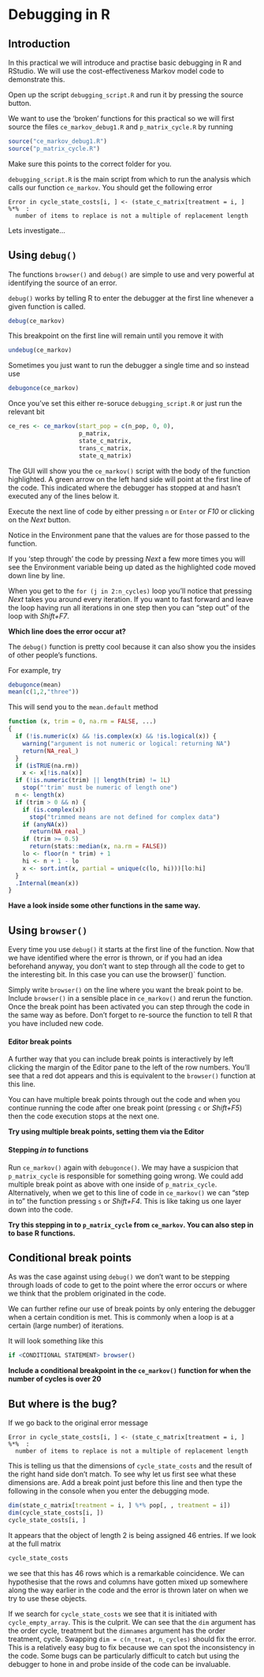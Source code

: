 # Debugging in R

## Introduction

In this practical we will introduce and practise basic debugging in R
and RStudio. We will use the cost-effectiveness Markov model code to
demonstrate this.

Open up the script `debugging_script.R` and run it by pressing the
source button.

We want to use the ‘broken’ functions for this practical so we will
first source the files `ce_markov_debug1.R` and `p_matrix_cycle.R` by
running

``` r
source("ce_markov_debug1.R")
source("p_matrix_cycle.R")
```

Make sure this points to the correct folder for you.

`debugging_script.R` is the main script from which to run the analysis
which calls our function `ce_markov`. You should get the following error

    Error in cycle_state_costs[i, ] <- (state_c_matrix[treatment = i, ] %*%  : 
      number of items to replace is not a multiple of replacement length

Lets investigate…

## Using `debug()`

The functions `browser()` and `debug()` are simple to use and very
powerful at identifying the source of an error.

`debug()` works by telling R to enter the debugger at the first line
whenever a given function is called.

``` r
debug(ce_markov)
```

This breakpoint on the first line will remain until you remove it with

``` r
undebug(ce_markov)
```

Sometimes you just want to run the debugger a single time and so instead
use

``` r
debugonce(ce_markov)
```

Once you’ve set this either re-soruce `debugging_script.R` or just run
the relevant bit

``` r
ce_res <- ce_markov(start_pop = c(n_pop, 0, 0),
                    p_matrix,
                    state_c_matrix,
                    trans_c_matrix,
                    state_q_matrix)
```

The GUI will show you the `ce_markov()` script with the body of the
function highlighted. A green arrow on the left hand side will point at
the first line of the code. This indicated where the debugger has
stopped at and hasn’t executed any of the lines below it.

Execute the next line of code by either pressing `n` or `Enter` or *F10*
or clicking on the *Next* button.

Notice in the Environment pane that the values are for those passed to
the function.

If you ‘step through’ the code by pressing *Next* a few more times you
will see the Environment variable being up dated as the highlighted code
moved down line by line.

When you get to the `for (j in 2:n_cycles)` loop you’ll notice that
pressing *Next* takes you around every iteration. If you want to fast
forward and leave the loop having run all iterations in one step then
you can “step out” of the loop with *Shift+F7*.

**Which line does the error occur at?**

The `debug()` function is pretty cool because it can also show you the
insides of other people’s functions.

For example, try

``` r
debugonce(mean)
mean(c(1,2,"three"))
```

This will send you to the `mean.default` method

``` r
function (x, trim = 0, na.rm = FALSE, ...) 
{
  if (!is.numeric(x) && !is.complex(x) && !is.logical(x)) {
    warning("argument is not numeric or logical: returning NA")
    return(NA_real_)
  }
  if (isTRUE(na.rm)) 
    x <- x[!is.na(x)]
  if (!is.numeric(trim) || length(trim) != 1L) 
    stop("'trim' must be numeric of length one")
  n <- length(x)
  if (trim > 0 && n) {
    if (is.complex(x)) 
      stop("trimmed means are not defined for complex data")
    if (anyNA(x)) 
      return(NA_real_)
    if (trim >= 0.5) 
      return(stats::median(x, na.rm = FALSE))
    lo <- floor(n * trim) + 1
    hi <- n + 1 - lo
    x <- sort.int(x, partial = unique(c(lo, hi)))[lo:hi]
  }
  .Internal(mean(x))
}
```

**Have a look inside some other functions in the same way.**

## Using `browser()`

Every time you use `debug()` it starts at the first line of the
function. Now that we have identified where the error is thrown, or if
you had an idea beforehand anyway, you don’t want to step through all
the code to get to the interesting bit. In this case you can use the
browser()\` function.

Simply write `browser()` on the line where you want the break point to
be. Include `browser()` in a sensible place in `ce_markov()` and rerun
the function. Once the break point has been activated you can step
through the code in the same way as before. Don’t forget to re-source
the function to tell R that you have included new code.

#### Editor break points

A further way that you can include break points is interactively by left
clicking the margin of the Editor pane to the left of the row numbers.
You’ll see that a red dot appears and this is equivalent to the
`browser()` function at this line.

You can have multiple break points through out the code and when you
continue running the code after one break point (pressing `c` or
*Shift+F5*) then the code execution stops at the next one.

**Try using multiple break points, setting them via the Editor**

#### Stepping *in to* functions

Run `ce_markov()` again with `debugonce()`. We may have a suspicion that
`p_matrix_cycle` is responsible for something going wrong. We could add
multiple break point as above with one inside of `p_matrix_cycle`.
Alternatively, when we get to this line of code in `ce_markov()` we can
“step in to” the function pressing `s` or *Shift+F4*. This is like
taking us one layer down into the code.

**Try this stepping in to `p_matrix_cycle` from `ce_markov`. You can
also step in to base R functions.**

## Conditional break points

As was the case against using `debug()` we don’t want to be stepping
through loads of code to get to the point where the error occurs or
where we think that the problem originated in the code.

We can further refine our use of break points by only entering the
debugger when a certain condition is met. This is commonly when a loop
is at a certain (large number) of iterations.

It will look something like this

``` r
if <CONDITIONAL STATEMENT> browser()
```

**Include a conditional breakpoint in the `ce_markov()` function for
when the number of cycles is over 20**

## But where is the bug?

If we go back to the original error message

    Error in cycle_state_costs[i, ] <- (state_c_matrix[treatment = i, ] %*%  : 
      number of items to replace is not a multiple of replacement length

This is telling us that the dimensions of `cycle_state_costs` and the
result of the right hand side don’t match. To see why let us first see
what these dimensions are. Add a break point just before this line and
then type the following in the console when you enter the debugging
mode.

``` r
dim(state_c_matrix[treatment = i, ] %*% pop[, , treatment = i])
dim(cycle_state_costs[i, ])
cycle_state_costs[i, ]
```

It appears that the object of length 2 is being assigned 46 entries. If
we look at the full matrix

``` r
cycle_state_costs
```

we see that this has 46 rows which is a remarkable coincidence. We can
hypothesise that the rows and columns have gotten mixed up somewhere
along the way earlier in the code and the error is thrown later on when
we try to use these objects.

If we search for `cycle_state_costs` we see that it is initiated with
`cycle_empty_array`. This is the culprit. We can see that the `dim`
argument has the order cycle, treatment but the `dimnames` argument has
the order treatment, cycle. Swapping `dim = c(n_treat, n_cycles)` should
fix the error. This is a relatively easy bug to fix because we can spot
the inconsistency in the code. Some bugs can be particularly difficult
to catch but using the debugger to hone in and probe inside of the code
can be invaluable.
